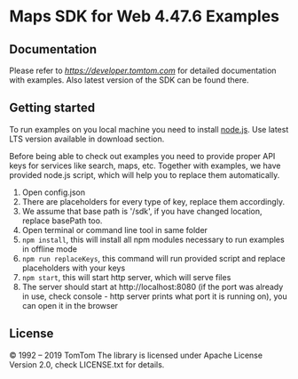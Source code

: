 Maps SDK for Web 4.47.6 Examples
==============

Documentation
--------------

Please refer to *https://developer.tomtom.com* for detailed documentation with examples.
Also latest version of the SDK can be found there.

Getting started
--------------
To run examples on you local machine you need to install [node.js](https://nodejs.org).
Use latest LTS version available in download section.

Before being able to check out examples you need to provide proper API keys for services like search, maps, etc.
Together with examples, we have provided node.js script, which will help you to replace them automatically.
1. Open config.json
2. There are placeholders for every type of key, replace them accordingly.
3. We assume that base path is '/sdk', if you have changed location, replace basePath too.
4. Open terminal or command line tool in same folder
5. `npm install`, this will install all npm modules necessary to run examples in offline mode
6. `npm run replaceKeys`, this command will run provided script and replace placeholders with your keys
7. `npm start`, this will start http server, which will serve files
8. The server should start at http://localhost:8080 (if the port was already in use, check console - http server prints
what port it is running on), you can open it in the browser



License
--------------

© 1992 – 2019 TomTom
The library is licensed under Apache License Version 2.0, check LICENSE.txt for details.
